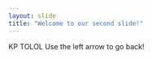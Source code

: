```yaml
---
layout: slide
title: "Welcome to our second slide!"
---
```

KP TOLOL
Use the left arrow to go back!
